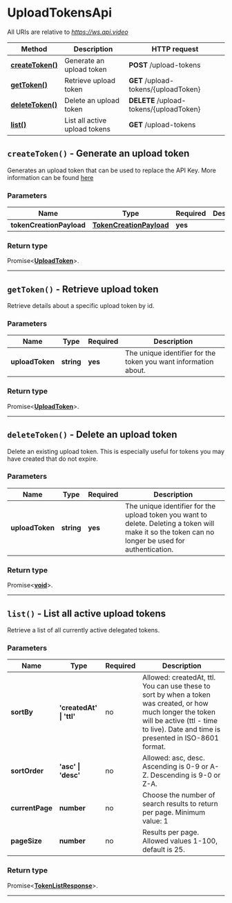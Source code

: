 # UploadTokensApi

All URIs are relative to *https://ws.api.video*

| Method | Description | HTTP request |
| ------------- | ------------- | ------------- |
| [**createToken()**](UploadTokensApi.md#createToken) | Generate an upload token | **POST** /upload-tokens |
| [**getToken()**](UploadTokensApi.md#getToken) | Retrieve upload token | **GET** /upload-tokens/{uploadToken} |
| [**deleteToken()**](UploadTokensApi.md#deleteToken) | Delete an upload token | **DELETE** /upload-tokens/{uploadToken} |
| [**list()**](UploadTokensApi.md#list) | List all active upload tokens | **GET** /upload-tokens |


<a name="createToken"></a>
## **`createToken()` - Generate an upload token**


Generates an upload token that can be used to replace the API Key. More information can be found [here](https://docs.api.video/reference/upload-tokens)

### Parameters

| Name | Type | Required | Description |
| ------------- | ------------- | ------------- | ------------- |
 | **tokenCreationPayload** | [**TokenCreationPayload**](../model/TokenCreationPayload.md)| **yes**|  |


### Return type

Promise<[**UploadToken**](../model/UploadToken.md)>.




---

<a name="getToken"></a>
## **`getToken()` - Retrieve upload token**


Retrieve details about a specific upload token by id.

### Parameters

| Name | Type | Required | Description |
| ------------- | ------------- | ------------- | ------------- |
 | **uploadToken** | **string**| **yes**| The unique identifier for the token you want information about. |


### Return type

Promise<[**UploadToken**](../model/UploadToken.md)>.




---

<a name="deleteToken"></a>
## **`deleteToken()` - Delete an upload token**


Delete an existing upload token. This is especially useful for tokens you may have created that do not expire.

### Parameters

| Name | Type | Required | Description |
| ------------- | ------------- | ------------- | ------------- |
 | **uploadToken** | **string**| **yes**| The unique identifier for the upload token you want to delete. Deleting a token will make it so the token can no longer be used for authentication. |


### Return type

Promise<[**void**](../model/.md)>.




---

<a name="list"></a>
## **`list()` - List all active upload tokens**


Retrieve a list of all currently active delegated tokens.

### Parameters

| Name | Type | Required | Description |
| ------------- | ------------- | ------------- | ------------- |
 | **sortBy** | **&#39;createdAt&#39; \| &#39;ttl&#39;**| no| Allowed: createdAt, ttl. You can use these to sort by when a token was created, or how much longer the token will be active (ttl - time to live). Date and time is presented in ISO-8601 format. |
 | **sortOrder** | **&#39;asc&#39; \| &#39;desc&#39;**| no| Allowed: asc, desc. Ascending is 0-9 or A-Z. Descending is 9-0 or Z-A. |
 | **currentPage** | **number**| no| Choose the number of search results to return per page. Minimum value: 1 |
 | **pageSize** | **number**| no| Results per page. Allowed values 1-100, default is 25. |


### Return type

Promise<[**TokenListResponse**](../model/TokenListResponse.md)>.




---

